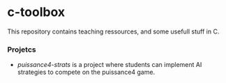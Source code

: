 # c-toolbox

This repository contains teaching ressources, and some usefull stuff in C.

### Projetcs

- *puissance4-strats* is a project where students can implement AI strategies to compete on the puissance4 game.
